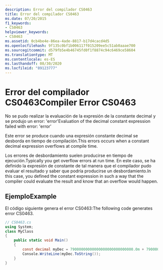 ```yaml
---
description: Error del compilador CS0463
title: Error del compilador CS0463
ms.date: 07/20/2015
f1_keywords:
- CS0463
helpviewer_keywords:
- CS0463
ms.assetid: 0cb4be4e-86ea-4ade-8817-b17d4cacd4d5
ms.openlocfilehash: 9f135c0bf1b006117f015209ee5c51ab0aaae700
ms.sourcegitcommit: d579fb5e4b46745fd0f1f8874c94c6469ce58604
ms.translationtype: MT
ms.contentlocale: es-ES
ms.lasthandoff: 08/30/2020
ms.locfileid: "89123777"
---
```

# <a name="compiler-error-cs0463"></a><span data-ttu-id="3d0ad-103">Error del compilador CS0463</span><span class="sxs-lookup"><span data-stu-id="3d0ad-103">Compiler Error CS0463</span></span>
<span data-ttu-id="3d0ad-104">No se pudo realizar la evaluación de la expresión de la constante decimal y se produjo un error: 'error'</span><span class="sxs-lookup"><span data-stu-id="3d0ad-104">Evaluation of the decimal constant expression failed with error: 'error'</span></span>  
  
 <span data-ttu-id="3d0ad-105">Este error se produce cuando una expresión constante decimal se desborda en tiempo de compilación.</span><span class="sxs-lookup"><span data-stu-id="3d0ad-105">This errors occurs when a constant decimal expression overflows at compile time.</span></span>  
  
 <span data-ttu-id="3d0ad-106">Los errores de desbordamiento suelen producirse en tiempo de ejecución.</span><span class="sxs-lookup"><span data-stu-id="3d0ad-106">Typically you get overflow errors at run time.</span></span> <span data-ttu-id="3d0ad-107">En este caso, se ha definido la expresión de constante de tal manera que el compilador pudo evaluar el resultado y saber que podría producirse un desbordamiento.</span><span class="sxs-lookup"><span data-stu-id="3d0ad-107">In this case, you defined the constant expression in such a way that the compiler could evaluate the result and know that an overflow would happen.</span></span>  
  
## <a name="example"></a><span data-ttu-id="3d0ad-108">Ejemplo</span><span class="sxs-lookup"><span data-stu-id="3d0ad-108">Example</span></span>  
 <span data-ttu-id="3d0ad-109">El código siguiente genera el error CS0463:</span><span class="sxs-lookup"><span data-stu-id="3d0ad-109">The following code generates error CS0463.</span></span>  
  
```csharp  
// CS0463.cs
using System;
class MyClass
{  
    public static void Main()
    {  
        const decimal myDec = 79000000000000000000000000000.0m + 79000000000000000000000000000.0m; // CS0463  
        Console.WriteLine(myDec.ToString());  
    }  
}  
```
